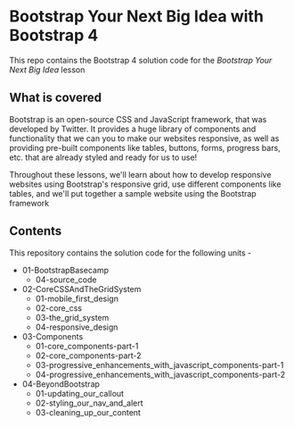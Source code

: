 # Bootstrap Your Next Big Idea with Bootstrap 4

This repo contains the Bootstrap 4 solution code for the *Bootstrap Your Next Big Idea* lesson

## What is covered
Bootstrap is an open-source CSS and JavaScript framework, that was developed by Twitter. It provides a huge library of components and functionality that we can you to make our websites responsive, as well as providing pre-built components like tables, buttons, forms, progress bars, etc. that are already styled and ready for us to use!

Throughout these lessons, we'll learn about how to develop responsive websites using Bootstrap's responsive grid, use different components like tables, and we'll put together a sample website using the Bootstrap framework

## Contents
This repository contains the solution code for the following units -
  - 01-BootstrapBasecamp
    - 04-source_code
  - 02-CoreCSSAndTheGridSystem
    - 01-mobile_first_design
    - 02-core_css
    - 03-the_grid_system
    - 04-responsive_design
  - 03-Components
    - 01-core_components-part-1
    - 02-core_components-part-2
    - 03-progressive_enhancements_with_javascript_components-part-1
    - 04-progressive_enhancements_with_javascript_components-part-2
  - 04-BeyondBootstrap
    - 01-updating_our_callout
    - 02-styling_our_nav_and_alert
    - 03-cleaning_up_our_content